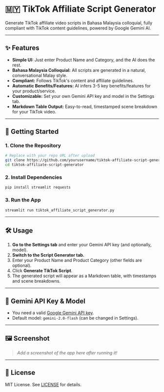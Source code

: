 # 🇲🇾 TikTok Affiliate Script Generator

Generate TikTok affiliate video scripts in Bahasa Malaysia colloquial, fully compliant with TikTok content guidelines, powered by Google Gemini AI.

---

## ✨ Features
- **Simple UI:** Just enter Product Name and Category, and the AI does the rest.
- **Bahasa Malaysia Colloquial:** All scripts are generated in a natural, conversational Malay style.
- **Compliant:** Follows TikTok's content and affiliate guidelines.
- **Automatic Benefits/Features:** AI infers 3-5 key benefits/features for your product/service.
- **Customizable:** Set your own Gemini API key and model in the Settings tab.
- **Markdown Table Output:** Easy-to-read, timestamped scene breakdown for your TikTok video.

---

## 🚀 Getting Started

### 1. Clone the Repository
```bash
# Replace with your repo URL after upload
git clone https://github.com/yourusername/tiktok-affiliate-script-generator.git
cd tiktok-affiliate-script-generator
```

### 2. Install Dependencies
```bash
pip install streamlit requests
```

### 3. Run the App
```bash
streamlit run tiktok_affiliate_script_generator.py
```

---

## 🛠️ Usage
1. **Go to the Settings tab** and enter your Gemini API key (and optionally, model).
2. **Switch to the Script Generator tab.**
3. Enter your Product Name and Product Category (other fields are optional).
4. Click **Generate TikTok Script**.
5. The generated script will appear as a Markdown table, with timestamps and scene breakdowns.

---

## 🔑 Gemini API Key & Model
- You need a valid [Google Gemini API key](https://ai.google.dev/).
- Default model: `gemini-2.0-flash` (can be changed in Settings).

---

## 🖼️ Screenshot
> _Add a screenshot of the app here after running it!_

---

## 📄 License

MIT License. See [LICENSE](LICENSE) for details. 